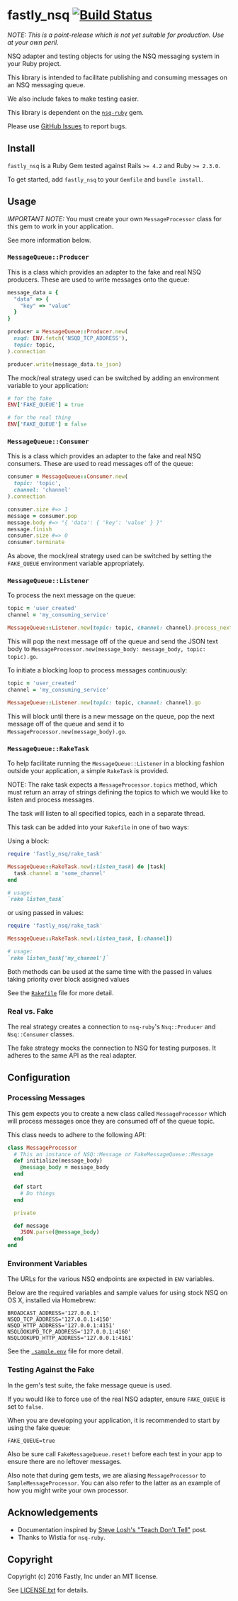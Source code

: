 # fastly_nsq [![Build Status](https://travis-ci.org/fastly/fastly_nsq.svg?branch=master)](https://travis-ci.org/fastly/fastly_nsq)

*NOTE: This is a point-release
which is not yet suitable for production.
Use at your own peril.*

NSQ adapter and testing objects
for using the NSQ messaging system
in your Ruby project.

This library is intended
to facilitate publishing and consuming
messages on an NSQ messaging queue.

We also include fakes
to make testing easier.

This library is dependent
on the [`nsq-ruby`] gem.

[`nsq-ruby`]: https://github.com/wistia/nsq-ruby

Please use [GitHub Issues] to report bugs.

[GitHub Issues]: https://github.com/fastly/fastly_nsq/issues


## Install

`fastly_nsq` is a Ruby Gem
tested against Rails `>= 4.2`
and Ruby `>= 2.3.0`.

To get started,
add `fastly_nsq` to your `Gemfile`
and `bundle install`.

## Usage

*IMPORTANT NOTE:* You must create your own `MessageProcessor` class
for this gem to work in your application.

See more information below.

### `MessageQueue::Producer`

This is a class
which provides an adapter to the
fake and real NSQ producers.
These are used to
write messages onto the queue:

```ruby
message_data = {
  "data" => {
    "key" => "value"
  }
}

producer = MessageQueue::Producer.new(
  nsqd: ENV.fetch('NSQD_TCP_ADDRESS'),
  topic: topic,
).connection

producer.write(message_data.to_json)
```
The mock/real strategy used
can be switched
by adding an environment variable
to your application:

```ruby
# for the fake
ENV['FAKE_QUEUE'] = true

# for the real thing
ENV['FAKE_QUEUE'] = false
```

### `MessageQueue::Consumer`
This is a class
which provides an adapter to the
fake and real NSQ consumers.
These are used to
read messages off of the queue:

```ruby
consumer = MessageQueue::Consumer.new(
  topic: 'topic',
  channel: 'channel'
).connection

consumer.size #=> 1
message = consumer.pop
message.body #=> "{ 'data': { 'key': 'value' } }"
message.finish
consumer.size #=> 0
consumer.terminate
```

As above,
the mock/real strategy used
can be switched by setting the
`FAKE_QUEUE` environment variable appropriately.

### `MessageQueue::Listener`

To process the next message on the queue:

```ruby
topic = 'user_created'
channel = 'my_consuming_service'

MessageQueue::Listener.new(topic: topic, channel: channel).process_next_message
```

This will pop the next message
off of the queue
and send the JSON text body
to `MessageProcessor.new(message_body: message_body, topic: topic).go`.

To initiate a blocking loop to process messages continuously:

```ruby
topic = 'user_created'
channel = 'my_consuming_service'

MessageQueue::Listener.new(topic: topic, channel: channel).go
```

This will block until
there is a new message on the queue,
      pop the next message
      off of the queue
      and send it to `MessageProcessor.new(message_body).go`.

### `MessageQueue::RakeTask`

To help facilitate running the `MessageQueue::Listener` in a blocking fashion
outside your application, a simple `RakeTask` is provided.

NOTE: The rake task expects a
`MessageProcessor.topics` method,
which must return an array of strings
defining the topics to which
we would like to listen and process messages.

The task will listen
to all specified topics,
each in a separate thread.

This task can be added into your `Rakefile` in one of two ways:

Using a block:
```ruby
require 'fastly_nsq/rake_task'

MessageQueue::RakeTask.new(:listen_task) do |task|
  task.channel = 'some_channel'
end

# usage:
`rake listen_task`
```

or using passed in values:
```ruby
require 'fastly_nsq/rake_task'

MessageQueue::RakeTask.new(:listen_task, [:channel])

# usage:
`rake listen_task['my_channel']`
```

Both methods can be used at the same time with the passed in values taking
priority over block assigned values

See the [`Rakefile`](examples/Rakefile) file
for more detail.

### Real vs. Fake

The real strategy
creates a connection
to `nsq-ruby`'s
`Nsq::Producer` and `Nsq::Consumer` classes.

The fake strategy
mocks the connection
to NSQ for testing purposes.
It adheres to the same API
as the real adapter.


## Configuration

### Processing Messages

This gem expects you to create a
new class called `MessageProcessor`
which will process messages
once they are consumed off of the queue topic.

This class needs to adhere to the following API:

```ruby
class MessageProcessor
  # This an instance of NSQ::Message or FakeMessageQueue::Message
  def initialize(message_body)
    @message_body = message_body
  end

  def start
    # Do things
  end

  private

  def message
    JSON.parse(@message_body)
  end
end
```

### Environment Variables

The URLs for the various
NSQ endpoints are expected
in `ENV` variables.

Below are the required variables
and sample values for using
stock NSQ on OS X,
installed via Homebrew:

```shell
BROADCAST_ADDRESS='127.0.0.1'
NSQD_TCP_ADDRESS='127.0.0.1:4150'
NSQD_HTTP_ADDRESS='127.0.0.1:4151'
NSQLOOKUPD_TCP_ADDRESS='127.0.0.1:4160'
NSQLOOKUPD_HTTP_ADDRESS='127.0.0.1:4161'
```

See the [`.sample.env`](examples/.sample.env) file
for more detail.

### Testing Against the Fake

In the gem's test suite,
the fake message queue is used.

If you would like to force
use of the real NSQ adapter,
ensure `FAKE_QUEUE` is set to `false`.

When you are developing your application,
it is recommended to
start by using the fake queue:

```shell
FAKE_QUEUE=true
```

Also be sure call
`FakeMessageQueue.reset!`
before each test in your app to ensure
there are no leftover messages.

Also note that during gem tests,
we are aliasing `MessageProcessor` to `SampleMessageProcessor`.
You can also refer to the latter
as an example of how
you might write your own processor.

## Acknowledgements

* Documentation inspired by [Steve Losh's "Teach Don't Tell"] post.
* Thanks to Wistia for `nsq-ruby`.

[Steve Losh's "Teach Don't Tell"]: http://stevelosh.com/blog/2013/09/teach-dont-tell/


## Copyright

Copyright (c) 2016 Fastly, Inc under an MIT license.

See [LICENSE.txt](LICENSE.txt) for details.
